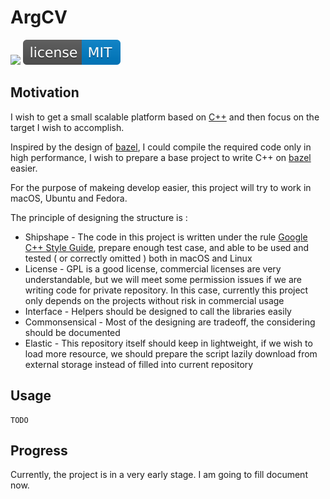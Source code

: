 
# ArgCV

[![](https://travis-ci.org/argcv/argcv.svg?branch=master)](https://travis-ci.org/argcv/argcv)
![](docs/license.svg)

## Motivation

I wish to get a small scalable platform based on [C++](https://en.wikipedia.org/wiki/C%2B%2B) and then focus on the target I wish to accomplish. 

Inspired by the design of [bazel](https://bazel.build/), I could compile the required code only in high performance, I wish to prepare a base project to write C++ on [bazel](https://bazel.build/) easier.

For the purpose of makeing develop easier, this project will try to work in macOS, Ubuntu and Fedora.

The principle of designing the structure is :

+ Shipshape - The code in this project is written under the rule [Google C++ Style Guide](https://google.github.io/styleguide/cppguide.html), prepare enough test case, and able to be used and tested ( or correctly omitted ) both in macOS and Linux
+ License - GPL is a good license, commercial licenses are very understandable, but we will meet some permission issues if we are writing code for private repository. In this case, currently this project only depends on the projects without risk in commercial usage
+ Interface - Helpers should be designed to call the libraries easily
+ Commonsensical - Most of the designing are tradeoff, the considering should be documented
+ Elastic - This repository itself should keep in lightweight, if we wish to load more resource, we should prepare the script lazily download from external storage instead of filled into current repository


## Usage

```
TODO
```

## Progress

Currently, the project is in a very early stage. I am going to fill document now.

<!--
### Third-party Dependencies

This project is inspired by the design of [tensorflow](https://github.com/tensorflow/tensorflow).

1. The dependencies will NOT be downloaded until you are compiling the related code
2. The dependencies will be automatically downloaded, you are supposed to connect to the network in compiling

Here is a list of related libraries:

+ [x] [porter2_stemmer](https://github.com/smassung/porter2_stemmer) -- A implementation of <http://snowball.tartarus.org/algorithms/english/stemmer.html>
+ [x] [curl](https://curl.haxx.se/) -- a tool for talking to web servers
+ [x] [eigen](http://eigen.tuxfamily.org/) -- a C++ template library for linear algebra: vectors, matrices, and related algorithms
+ [x] [gflags](https://github.com/gflags/gflags) -- contains a C++ library that implements commandline flags processing
+ [x] [glog](https://github.com/google/glog) -- C++ implementation of the Google logging module
+ [x] [gtest](https://github.com/google/googletest) -- Google's C++ test framework
+ [x] [grpc](https://grpc.io/) -- A high performance, open-source universal RPC framework
+ [x] [leveldb](https://github.com/google/leveldb) -- a fast key-value storage library written at Google that provides an ordered mapping from string keys to string values
+ [x] [libxml2](http://xmlsoft.org/) -- a XML C parser and toolkit
+ [ ] [libxsmm](https://github.com/hfp/libxsmm) -- Library targeting Intel Architecture for small, dense or sparse matrix multiplications, and small convolutions
+ [x] [nanopb](https://github.com/nanopb/nanopb) -- Protocol Buffers with small code size
+ [ ] [nasm](http://www.nasm.us/) -- a portable assembler, doc: <http://www.nasm.us/xdoc/2.13.01/html/nasmdoc0.html>
+ [x] [rapidjson](https://github.com/Tencent/rapidjson) -- A fast JSON parser/generator for C++ with both SAX/DOM style API
+ [x] [snappy](https://github.com/google/snappy) -- a fast compressor/decompressor
+ [ ] [zlib](https://zlib.net/) -- a massively spiffy yet delicately unobtrusive compression library
+ [ ] [tink](https://github.com/google/tink) -- a multi-language, cross-platform library that provides cryptographic APIs that are secure, easy to use correctly, and hard(er) to misuse.
+ [ ] [jemalloc](https://github.com/jemalloc/jemalloc) -- a general purpose malloc(3) implementation that emphasizes fragmentation avoidance and scalable concurrency support.
-->
